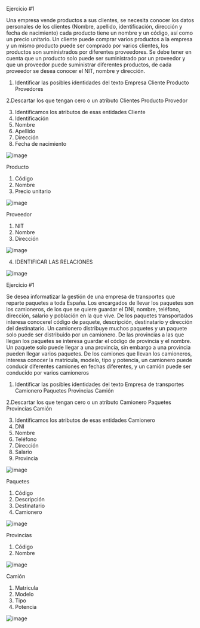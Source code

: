 Ejercicio #1

Una empresa vende productos a sus clientes, se necesita conocer los datos personales de los clientes (Nombre, apellido, identificación, dirección y fecha de nacimiento) cada producto tiene un nombre y un código, así como un  precio unitario. Un cliente puede comprar varios productos a la empresa y un mismo producto puede ser comprado por varios clientes, los productos son suministrados por diferentes proveedores. Se debe tener en cuenta que un producto solo puede ser suministrado por un proveedor y que un proveedor puede suministrar diferentes productos, de cada proveedor se desea conocer el NIT, nombre y dirección. 

1. Identificar las  posibles identidades del texto
Empresa
Cliente
Producto
Provedores

2.Descartar los que tengan cero o un atributo
Clientes 
Producto
Provedor

3. Identificamos los atributos de esas entidades
Cliente
1. Identificación
2. Nombre
3. Apellido
4. Dirección
5. Fecha de nacimiento

![image](https://user-images.githubusercontent.com/90996552/168942251-b1d89267-ebea-4661-8a3d-9cc158ed8101.png)


Producto
1. Código
2. Nombre
3. Precio unitario

![image](https://user-images.githubusercontent.com/90996552/168942210-57bfe406-9ac9-47d0-98db-4c1b2073a661.png)


Proveedor
1. NIT
2. Nombre
3. Dirección

![image](https://user-images.githubusercontent.com/90996552/168942333-b1afa0f2-267c-4264-bc04-c2e4f608b202.png)

4. IDENTIFICAR LAS RELACIONES

![image](https://user-images.githubusercontent.com/90996552/168947026-b81fb029-a692-480f-842a-dce199536d0b.png)

Ejercicio #1

Se desea informatizar la gestión de una empresa de transportes que reparte paquetes  a toda España. Los encargados de llevar los paquetes son los camioneros, de los que se quiere guardar el DNI, nombre, teléfono, dirección, salario y población en la que vive. De los paquetes transportados interesa conocerel código de paquete, descripción, destinatario y dirección del destinatario. Un camionero distribuye muchos paquetes y un paquete solo puede ser distribuido por un camionero. De las provincias a las que llegan los paquetes se interesa guardar el código de provincia y el nombre. Un paquete solo puede llegar a una provincia, sin embargo a una provincia pueden llegar varios paquetes. De los camiones que llevan los camioneros, interesa conocer la matricula, modelo, tipo y potencia, un camionero puede conducir diferentes camiones en fechas diferentes, y un camión puede ser conducido por varios camioneros

1. Identificar las  posibles identidades del texto
Empresa de transportes
Camionero
Paquetes
Provincias
Camión

2.Descartar los que tengan cero o un atributo
Camionero
Paquetes
Provincias
Camión

3. Identificamos los atributos de esas entidades
Camionero
1. DNI
2. Nombre
3. Teléfono
4. Dirección
5. Salario
6. Provincia

![image](https://user-images.githubusercontent.com/90996552/168948419-2618cd92-e4cd-42ef-b5be-558cc8475def.png)

Paquetes
1. Código
2. Descripción
3. Destinatario
4. Camionero

![image](https://user-images.githubusercontent.com/90996552/168948367-4075d1c9-0e99-4b61-a442-ddbb8e00f7e3.png)

Provincias
1. Código
2. Nombre

![image](https://user-images.githubusercontent.com/90996552/168948329-843f8b57-0d17-4ef0-a64d-41324963f729.png)

Camión
1. Matricula
2.  Modelo
3.  Tipo
4.  Potencia

![image](https://user-images.githubusercontent.com/90996552/168948286-b8f054ab-d2ad-4e7a-81d8-dd80daf1c2d1.png)
